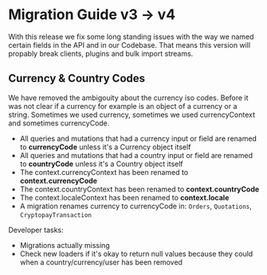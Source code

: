 # Migration Guide v3 -> v4

With this release we fix some long standing issues with the way we named certain fields in the API and in our Codebase. That means this version will propably break clients, plugins and bulk import streams.

## Currency & Country Codes

We have removed the ambigouity about the currency iso codes. Before it was not clear if a currency for example is an object of a currency or a string. Sometimes we used currency, sometimes we used currencyContext and sometimes currencyCode.

- All queries and mutations that had a currency input or field are renamed to **currencyCode** unless it's a Currency object itself
- All queries and mutations that had a country input or field are renamed to **countryCode** unless it's a Country object itself
- The context.currencyContext has been renamed to **context.currencyCode**
- The context.countryContext has been renamed to **context.countryCode**
- The context.localeContext has been renamed to **context.locale**
- A migration renames currency to currencyCode in: `Orders`, `Quotations`, `CryptopayTransaction`

Developer tasks:
- Migrations actually missing
- Check new loaders if it's okay to return null values because they could when a country/currency/user has been removed